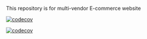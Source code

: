 This repository is for multi-vendor E-commerce website

[![codecov](https://codecov.io/gh/atlp-rwanda/e-commerce-crafters-fn/graph/badge.svg?token=ZB2U3Q435X)](https://codecov.io/gh/atlp-rwanda/e-commerce-crafters-fn)

[![codecov](https://codecov.io/gh/atlp-rwanda/e-commerce-crafters-fn/branch/ft-analytics/graph/badge.svg?token=ZB2U3Q435X)](https://codecov.io/gh/atlp-rwanda/e-commerce-crafters-fn)





